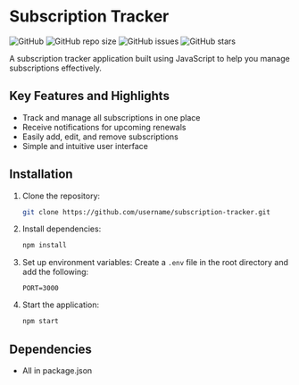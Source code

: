 # Subscription Tracker

![GitHub](https://img.shields.io/github/license/xkaze09/subscription-tracker)
![GitHub repo size](https://img.shields.io/github/repo-size/xkaze09/subscription-tracker)
![GitHub issues](https://img.shields.io/github/issues/xkaze09/subscription-tracker)
![GitHub stars](https://img.shields.io/github/stars/xkaze09/subscription-tracker)

A subscription tracker application built using JavaScript to help you manage subscriptions effectively.

## Key Features and Highlights

- Track and manage all subscriptions in one place
- Receive notifications for upcoming renewals
- Easily add, edit, and remove subscriptions
- Simple and intuitive user interface

## Installation

1. Clone the repository:
   ```bash
   git clone https://github.com/username/subscription-tracker.git
   ```

2. Install dependencies:
   ```bash
   npm install
   ```

3. Set up environment variables:
   Create a `.env` file in the root directory and add the following:
   ```
   PORT=3000
   ```

4. Start the application:
   ```bash
   npm start
   ```
   
## Dependencies

- All in package.json
